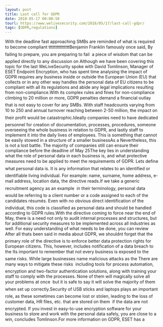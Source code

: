 ```yaml
---
layout: post
title: Last call for GDPR
date: 2018-05-17 00:00:58
tourl: https://www.welivesecurity.com/2018/05/17/last-call-gdpr/
tags: [GDPR,regulations]
---
```

With the deadline fast approaching SMBs are reminded of what is required to become compliant tttttttttttttttBenjamin Franklin famously once said, By failing to prepare, you are preparing to fail  a piece of wisdom that can be applied directly to any discussion on Although we have been covering this topic for the last WeLiveSecurity spoke with David Tomlinson, Manager of ESET Endpoint Encryption, who has spent time analysing the impact of GDPR requires any business inside or outside the European Union (EU) that collects or in any other way handles the personal data of EU citizens to be compliant with all its regulations and abide any legal implications resulting from non-compliance.With its complex rules and fines for non-compliance climbing to 20 million or more, GDPR penalties demand a financial outlay that is not easy to cover for any SMBs. With staff headcounts varying from 10 to 250 and annual turnover reaching between 2-50 million, the impact on their profit would be catastrophic.Ideally companies need to have dedicated personnel for creation of documentation, processes, procedures, someone overseeing the whole business in relation to GDPR, and lastly staff to implement it into the daily lives of employees. This is something that cannot be easily stowed in a structure of a smaller businessAs a Nevertheless, this is not a lost battle. The majority of companies still can ensure their compliance before the deadline of May 25The key lies in understanding what the role of personal data in each business is, and what protective measures need to be applied to meet the requirements of GDPR. Lets define what personal data is. It is any information that relates to an identified or identifiable living individual. For example: name, surname, home address, e-mail address, location data, the directive reads.If we take a generic recruitment agency as an example  in their terminology, personal data would be referring to a client number or a code assigned to each of the candidates résumés. Even with no obvious direct identification of the individual, this code is classified as personal data and should be handled according to GDPR rules.With the directive coming to force near the end of May, there is a need not only to audit internal processes and structures, but for additional security measures to be implemented across all industries as well. For easy understanding of what needs to be done, you can review After all thats been said in media about GDPR, we shouldnt forget that the primary role of the directive is to enforce better data protection rights for European citizens. This, however, includes notification of a data breach to the Its important to remember that not every business is exposed to the same risks. While large businesses name malicious attacks as the There are many ways to mitigate these risks  including tools for process automation, encryption and two-factor authentication solutions, along with training your staff to comply with the processes. None of them will magically solve all your problems at once  but it is safe to say it will solve the majority of them when set up correctly.Security of USB sticks and laptops plays an important role, as these sometimes can become lost or stolen, leading to the loss of customer data, HR files, etc. that are stored on them  if the data are not encrypted. If you invest in easy-to-use encryption software for your business to store and work with the personal data safely, you are close to a win, concludes Tomlinson.For more information on GDPR, ESET has a 